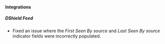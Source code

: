 
#### Integrations
##### DShield Feed
- Fixed an issue where the *First Seen By source* and *Last Seen By source* indicator fields were incorrectly populated.